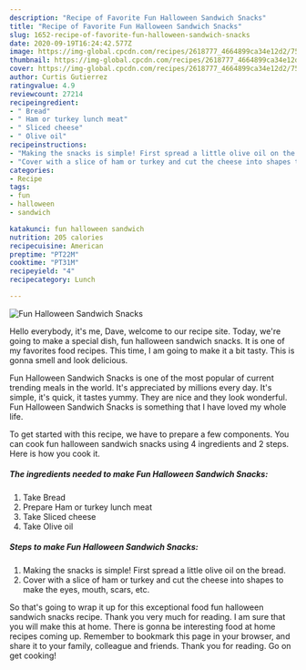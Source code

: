 ```yaml
---
description: "Recipe of Favorite Fun Halloween Sandwich Snacks"
title: "Recipe of Favorite Fun Halloween Sandwich Snacks"
slug: 1652-recipe-of-favorite-fun-halloween-sandwich-snacks
date: 2020-09-19T16:24:42.577Z
image: https://img-global.cpcdn.com/recipes/2618777_4664899ca34e12d2/751x532cq70/fun-halloween-sandwich-snacks-recipe-main-photo.jpg
thumbnail: https://img-global.cpcdn.com/recipes/2618777_4664899ca34e12d2/751x532cq70/fun-halloween-sandwich-snacks-recipe-main-photo.jpg
cover: https://img-global.cpcdn.com/recipes/2618777_4664899ca34e12d2/751x532cq70/fun-halloween-sandwich-snacks-recipe-main-photo.jpg
author: Curtis Gutierrez
ratingvalue: 4.9
reviewcount: 27214
recipeingredient:
- " Bread"
- " Ham or turkey lunch meat"
- " Sliced cheese"
- " Olive oil"
recipeinstructions:
- "Making the snacks is simple! First spread a little olive oil on the bread."
- "Cover with a slice of ham or turkey and cut the cheese into shapes to make the eyes, mouth, scars, etc."
categories:
- Recipe
tags:
- fun
- halloween
- sandwich

katakunci: fun halloween sandwich 
nutrition: 205 calories
recipecuisine: American
preptime: "PT22M"
cooktime: "PT31M"
recipeyield: "4"
recipecategory: Lunch

---
```



![Fun Halloween Sandwich Snacks](https://img-global.cpcdn.com/recipes/2618777_4664899ca34e12d2/751x532cq70/fun-halloween-sandwich-snacks-recipe-main-photo.jpg)

Hello everybody, it's me, Dave, welcome to our recipe site. Today, we're going to make a special dish, fun halloween sandwich snacks. It is one of my favorites food recipes. This time, I am going to make it a bit tasty. This is gonna smell and look delicious.

Fun Halloween Sandwich Snacks is one of the most popular of current trending meals in the world. It's appreciated by millions every day. It's simple, it's quick, it tastes yummy. They are nice and they look wonderful. Fun Halloween Sandwich Snacks is something that I have loved my whole life.




To get started with this recipe, we have to prepare a few components. You can cook fun halloween sandwich snacks using 4 ingredients and 2 steps. Here is how you cook it.

<!--inarticleads1-->

##### The ingredients needed to make Fun Halloween Sandwich Snacks:

1. Take  Bread
1. Prepare  Ham or turkey lunch meat
1. Take  Sliced cheese
1. Take  Olive oil




<!--inarticleads2-->

##### Steps to make Fun Halloween Sandwich Snacks:

1. Making the snacks is simple! First spread a little olive oil on the bread.
1. Cover with a slice of ham or turkey and cut the cheese into shapes to make the eyes, mouth, scars, etc.




So that's going to wrap it up for this exceptional food fun halloween sandwich snacks recipe. Thank you very much for reading. I am sure that you will make this at home. There is gonna be interesting food at home recipes coming up. Remember to bookmark this page in your browser, and share it to your family, colleague and friends. Thank you for reading. Go on get cooking!
